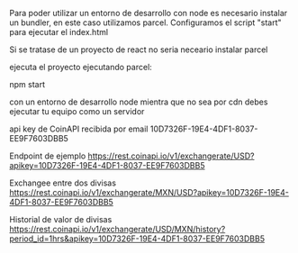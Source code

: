 Para poder utilizar un entorno de desarrollo con node es necesario instalar un bundler, en este caso utilizamos parcel.
Configuramos el script "start" para ejecutar el index.html

Si se tratase de un proyecto de react no seria neceario instalar parcel

ejecuta el proyecto ejecutando parcel:

npm start

con un entorno de desarrollo node mientra que no sea por cdn debes ejecutar tu equipo como un servidor

api key de CoinAPI recibida por email
10D7326F-19E4-4DF1-8037-EE9F7603DBB5

Endpoint de ejemplo
https://rest.coinapi.io/v1/exchangerate/USD?apikey=10D7326F-19E4-4DF1-8037-EE9F7603DBB5

Exchangee entre dos divisas
https://rest.coinapi.io/v1/exchangerate/MXN/USD?apikey=10D7326F-19E4-4DF1-8037-EE9F7603DBB5

Historial de valor de divisas
https://rest.coinapi.io/v1/exchangerate/USD/MXN/history?period_id=1hrs&apikey=10D7326F-19E4-4DF1-8037-EE9F7603DBB5